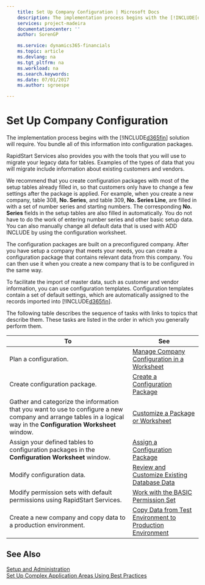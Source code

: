 ```yaml
---
    title: Set Up Company Configuration | Microsoft Docs
    description: The implementation process begins with the [!INCLUDE[d365fin](includes/d365fin_md.md)] solution will require. You bundle all of this information into configuration packages.
    services: project-madeira
    documentationcenter: ''
    author: SorenGP

    ms.service: dynamics365-financials
    ms.topic: article
    ms.devlang: na
    ms.tgt_pltfrm: na
    ms.workload: na
    ms.search.keywords:
    ms.date: 07/01/2017
    ms.author: sgroespe

---
```

# Set Up Company Configuration
The implementation process begins with the [!INCLUDE[d365fin](includes/d365fin_md.md)] solution will require. You bundle all of this information into configuration packages.  

 RapidStart Services also provides you with the tools that you will use to migrate your legacy data for tables. Examples of the types of data that you will migrate include information about existing customers and vendors.  

 We recommend that you create configuration packages with most of the setup tables already filled in, so that customers only have to change a few settings after the package is applied. For example, when you create a new company, table 308, **No. Series**, and table 309, **No. Series Line**, are filled in with a set of number series and starting numbers. The corresponding **No. Series** fields in the setup tables are also filled in automatically. You do not have to do the work of entering number series and other basic setup data. You can also manually change all default data that is used with ADD INCLUDE<!--[!INCLUDE[rim](../../includes/rim_md.md)]--> by using the configuration worksheet.  

 The configuration packages are built on a preconfigured company. After you have setup a company that meets your needs, you can create a configuration package that contains relevant data from this company. You can then use it when you create a new company that is to be configured in the same way.  

 To facilitate the import of master data, such as customer and vendor information, you can use configuration templates. Configuration templates contain a set of default settings, which are automatically assigned to the records imported into [!INCLUDE[d365fin](includes/d365fin_md.md)].  

 The following table describes the sequence of tasks with links to topics that describe them. These tasks are listed in the order in which you generally perform them.  

|**To**|**See**|  
|------------|-------------|  
|Plan a configuration.|[Manage Company Configuration in a Worksheet](../how-to-manage-company-configuration-in-a-worksheet.md)|  
|Create configuration package.|[Create a Configuration Package](../how-to-create-a-configuration-package.md)|  
|Gather and categorize the information that you want to use to configure a new company and arrange tables in a logical way in the **Configuration Worksheet** window.|[Customize a Package or Worksheet](../how-to-customize-a-package-or-worksheet.md)|  
|Assign your defined tables to configuration packages in the **Configuration Worksheet** window.|[Assign a Configuration Package](../how-to-assign-a-configuration-package.md)|  
|Modify configuration data.|[Review and Customize Existing Database Data](../how-to-review-and-customize-existing-database-data.md)|  
|Modify permission sets with default permissions using RapidStart Services.|[Work with the BASIC Permission Set](../how-to-work-with-the-basic-permission-set.md)|  
|Create a new company and copy data to a production environment.|[Copy Data from Test Environment to Production Environment](../how-to-copy-data-from-test-environment-to-production-environment.md)|  

## See Also  
 [Setup and Administration](../setup-and-administration.md)   
 [Set Up Complex Application Areas Using Best Practices](../set-up-complex-application-areas-using-best-practices.md)
